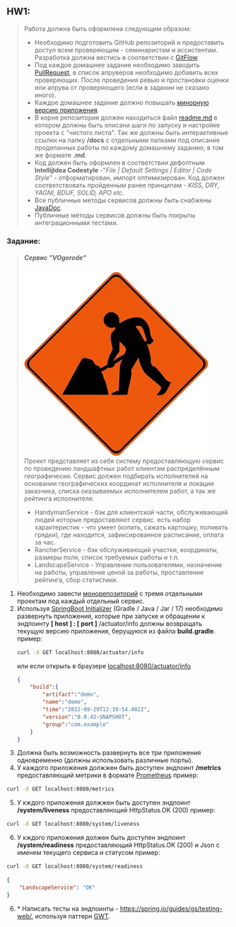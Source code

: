 ## HW1:
> Работа должна быть оформлена следующим образом:
>- Необходимо подготовить GitHub репозиторий и предоставить доступ всем проверяющим - семинаристам и ассистентам. Разработка 
> должна вестись в соответствии с [GitFlow](https://www.atlassian.com/ru/git/tutorials/comparing-workflows/gitflow-workflow).
>- Под каждое домашнее задание необходимо заводить [PullRequest](https://docs.gitlab.com/ee/user/project/merge_requests/creating_merge_requests.html),
> в список апруверов необходимо добавить всех проверяющих. После проведения ревью и простановки оценки или апрува от проверяющего
> (если в задании не сказано иного).
>- Каждое домашнее задание должно повышать [минорную версию приложения](https://semver.org/lang/ru/). 
>- В корне репозитория должен находиться файл [readme.md](https://www.markdownguide.org/basic-syntax/) в котором должны быть 
> описани шаги по запуску и настройке проекта с "чистого листа". Так же должны быть интерактивные ссылки на папку **/docs** 
> с отдельными папками под описание проделанных работы по каждому домашнему заданию, в том же формате **.md**.
>- Код должен быть оформлен в соответствии дефолтным **IntellijIdea Codestyle** -"_File | Default Settings | Editor | Code Style_" -
> отформатирован, импорт оптимизирован. Код должен соответствовать пройденным ранее принципам - _KISS, DRY, YAGNI, BDUF, SOLID, APO etc._
>- Все публичные методы сервисов должны быть снабжены [JavaDoc](https://ru.wikipedia.org/wiki/Javadoc).
>- Публичные методы сервисов должны быть покрыты интеграционными тестами.

### Заданиe:
> ##### Сервис "VOgorode"  
> ![./image.webp](./image.webp)  
> Проект представляет из себя систему предоставляющую сервис по проведению ландшафтных работ клиентам распределённым 
> географически. Сервис должен подбирать исполнителей на основании географических координат исполнителя и локации заказчика, 
> списка оказываемых исполнителем работ, а так же рейтинга исполнителя.
> - HandymanService - бэк для клиентской части, обслуживающий людей которые предоставляют сервис.
> есть набор характеристик - что умеет (копать, сажать картошку, поливать грядки), где находится, 
> зафиксированное расписание, оплата за час.
> - RancherService - бэк обслуживающий участки, координаты, размеры поля, список требуемых работы и т.п.
> - LandscapeService - Управление пользователями, назначение на работы, управление ценой за работы, 
> проставление рейтинга, сбор статистики.

1. Необходимо завести [монорепозиторий](https://www.atlassian.com/git/tutorials/monorepos) с тремя отдельными
 проектам под каждый отдельный сервис.
2. Используя [SpringBoot Initializer](https://start.spring.io/) (Gradle / Java / Jar / 17) необходимо развернуть 
 приложения, которые при запуске и обращении к эндпоинту **[ host ] : [ port ]** /actuator/info должны возвращать текущую 
 версию приложения, берущуюся из файла **build.gradle**.
   пример:
   ```bash 
   curl -X GET localhost:8080/actuator/info
   ```
   или если открыть в браузере [localhost:8080/actuator/info](http://localhost:8080/actuator/info)
   ```json
   {
       "build":{
           "artifact":"demo",
           "name":"demo",
           "time":"2022-09-29T12:39:54.402Z",
           "version":"0.0.42-SNAPSHOT",
           "group":"com.example"
       }
   }
   ``` 
 3. Должна быть возможность развернуть все три приложения одновременно (должны использовать различные порты).
 4. У каждого приложения должжен быть доступен эндпоинт **/metrics** предоставляющий метрики в формате 
 [Prometheus](https://docs.spring.io/spring-metrics/docs/current/public/prometheus)
  пример:
   ```bash 
   curl -X GET localhost:8080/metrics
   ```
 5. У кждого приложения должжен быть доступен эндпоинт **/system/liveness** предоставляющий HttpStatus.OK (200)
    пример:
   ```bash 
   curl -X GET localhost:8080/system/liveness
   ```
 6. У кждого приложения должен быть доступен эндпоинт **/system/readiness** предоставляющий HttpStatus.OK (200) и Json 
 с именем текущего сервиса и статусом
    пример:
   ```bash 
   curl -X GET localhost:8080/system/readiness
   ```
   ```json
   {
       "LandscapeService": "OK"
   }
   ``` 
 6. \* Написать тесты на эндпоинты - https://spring.io/guides/gs/testing-web/, используя паттерн [GWT](https://proandroiddev.com/given-when-then-our-testing-approach-c9087b291c36).